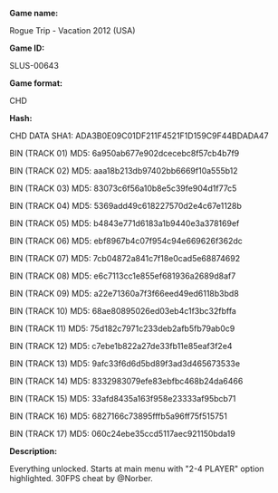 **Game name:**

Rogue Trip - Vacation 2012 (USA)

**Game ID:**

SLUS-00643

**Game format:**

CHD

**Hash:**

CHD DATA SHA1: ADA3B0E09C01DF211F4521F1D159C9F44BDADA47

BIN (TRACK 01) MD5: 6a950ab677e902dcecebc8f57cb4b7f9

BIN (TRACK 02) MD5: aaa18b213db97402bb6669f10a555b12

BIN (TRACK 03) MD5: 83073c6f56a10b8e5c39fe904d1f77c5

BIN (TRACK 04) MD5: 5369add49c618227570d2e4c67e1128b

BIN (TRACK 05) MD5: b4843e771d6183a1b9440e3a378169ef

BIN (TRACK 06) MD5: ebf8967b4c07f954c94e669626f362dc

BIN (TRACK 07) MD5: 7cb04872a841c7f18e0cad5e68874692

BIN (TRACK 08) MD5: e6c7113cc1e855ef681936a2689d8af7

BIN (TRACK 09) MD5: a22e71360a7f3f66eed49ed6118b3bd8

BIN (TRACK 10) MD5: 68ae80895026ed03eb4c1f3bc32fbffa

BIN (TRACK 11) MD5: 75d182c7971c233deb2afb5fb79ab0c9

BIN (TRACK 12) MD5: c7ebe1b822a27de33fb11e85eaf3f2e4

BIN (TRACK 13) MD5: 9afc33f6d6d5bd89f3ad3d465673533e

BIN (TRACK 14) MD5: 8332983079efe83ebfbc468b24da6466

BIN (TRACK 15) MD5: 33afd8435a163f958e23333af95bcb71

BIN (TRACK 16) MD5: 6827166c73895fffb5a96ff75f515751

BIN (TRACK 17) MD5: 060c24ebe35ccd5117aec921150bda19

**Description:**

Everything unlocked. Starts at main menu with "2-4 PLAYER" option highlighted. 30FPS cheat by @Norber.